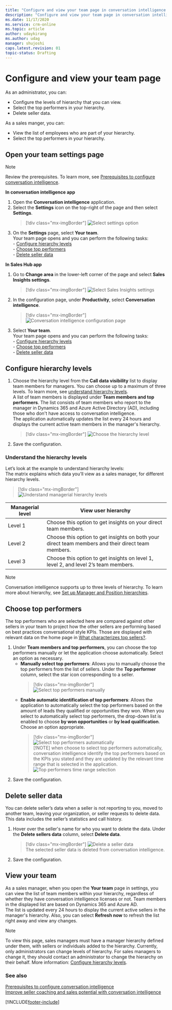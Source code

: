 ```yaml
---
title: "Configure and view your team page in conversation intelligence | MicrosoftDocs"
description: "Configure and view your team page in conversation intelligence "
ms.date: 11/17/2020
ms.service: crm-online
ms.topic: article
author: udaykirang
ms.author: udag
manager: shujoshi
caps.latest.revision: 01
topic-status: Drafting
---
```


# Configure and view your team page

As an administrator, you can:

-	Configure the levels of hierarchy that you can view. 
-	Select the top performers in your hierarchy.  
-	Delete seller data.

As a sales manger, you can: 

-	View the list of employees who are part of your hierarchy.
-	Select the top performers in your hierarchy.

## Open your team settings page

> [!NOTE]
> Review the prerequisites. To learn more, see [Prerequisites to configure conversation intelligence](prereq-sales-insights-app.md).

**In conversation intelligence app**   
1.	Open the **Conversation intelligence** application.  
2.	Select the **Settings** icon on the top-right of the page and then select **Settings**.  
    > [!div class="mx-imgBorder"]
    > ![Select settings option](media/si-app-admin-select-settings.png "Select settings option")  
3.	On the **Settings** page, select **Your team**.  
    Your team page opens and you can perform the following tasks:  
        - [Configure hierarchy levels](#configure-hierarchy-levels)  
        - [Choose top performers](#choose-top-performers)  
        - [Delete seller data](#delete-seller-data)  

**In Sales Hub app**  
1.	Go to **Change area** in the lower-left corner of the page and select **Sales Insights settings**.  
    > [!div class="mx-imgBorder"]
    > ![Select Sales Insights settings](media/si-admin-change-area-sales-insights-settings.png "Select Sales Insights settings")  
2.	In the configuration page, under **Productivity**, select **Conversation intelligence**.  
    > [!div class="mx-imgBorder"]
    > ![Conversation intelligence configuration page](media/ci-admin-config-page.png "Conversation intelligence configuration page")
3.	Select **Your team**.  
    Your team page opens and you can perform the following tasks:  
        - [Configure hierarchy levels](#configure-hierarchy-levels)  
        - [Choose top performers](#choose-top-performers)  
        - [Delete seller data](#delete-seller-data)  

## Configure hierarchy levels    
1.	Choose the hierarchy level from the **Call data visibility** list to display team members for managers. You can choose up to a maximum of three levels. To learn more, see [understand hierarchy levels](#understand-hierarchy-levels).  
    A list of team members is displayed under **Team members and top performers**. The list consists of team members who report to the manager in Dynamics 365 and Azure Active Directory (AD), including those who don't have access to conversation intelligence.   
    The application automatically updates the list every 24 hours and displays the current active team members in the manager's hierarchy.     
    > [!div class="mx-imgBorder"]
    > ![Choose the hierarchy level](media/si-app-admin-configure-your-page-settings.png "Choose the hierarchy level")    
2.	Save the configuration.  

<a name=understand-hierarchy-levels></a>
### Understand the hierarchy levels
Let’s look at the example to understand hierarchy levels:   
The matrix explains which data you’ll view as a sales manager, for different hierarchy levels.    
> [!div class="mx-imgBorder"]  
> ![Understand managerial hierarchy levels](media/si-app-admin-manager-hierarchy-levels.png "Understand managerial hierarchy levels")   

| Managerial level	| View user hierarchy |
|-------------------|---------------------|
| Level 1 | Choose this option to get insights on your direct team members. |
| Level 2 | Choose this option to get insights on both your direct team members and their direct team members. |
| Level 3 | Choose this option to get insights on level 1, level 2, and level 2’s team members. |

> [!NOTE]
> Conversation intelligence supports up to three levels of hierarchy. To learn more about hierarchy, see [Set up Manager and Position hierarchies](/power-platform/admin/hierarchy-security#set-up-manager-and-position-hierarchies).

## Choose top performers    
The top performers who are selected here are compared against other sellers in your team to project how the other sellers are performing based on best practices conversational style KPIs. Those are displayed with relevant data on the home page in [What characterizes top sellers?](../sales/dynamics365-sales-insights-app-home-page.md#what-characterizes-top-sellers).  
1. Under **Team members and top performers**, you can choose the top performers manually or let the application choose automatically. Select an option as necessary.  
    - **Manually select top performers**: Allows you to manually choose the top performers from the list of sellers. Under the **Top performer** column, select the star icon corresponding to a seller.          
        > [!div class="mx-imgBorder"]
        > ![Select top performers manually](media/ci-admin-choose-top-performers-manually.png "Select top performers manually")  
    - **Enable automatic identification of top performers**: Allows the application to automatically select the top performers based on the amount of leads they qualified or opportunities they won. When you select to automatically select top performers, the drop-down list is enabled to choose **by won opportunities** or **by lead qualification**. Choose an option appropriate.     
        > [!div class="mx-imgBorder"]
        > ![Select top performers automatically](media/ci-admin-choose-top-performers-automatically.png "Select top performers automatically")  
        >[!NOTE]
        >when choose to select top performers automatically, conversation intelligence identify the top performers based on the KPIs you stated and they are updated by the relevant time range that is selected in the application.  
        >![Top performers time range selection](media/ci-top-performers.png "Top performers time range selection")  
2.	Save the configuration. 

## Delete seller data 
You can delete seller’s data when a seller is not reporting to you, moved to another team, leaving your organization, or seller requests to delete data. This data includes the seller’s statistics and call history.  
1. Hover over the seller's name for who you want to delete the data. Under the **Delete sellers data** column, select **Delete data**.  
    > [!div class="mx-imgBorder"]
    > ![Delete a seller data](media/ci-admin-delete-seller-data.png "Delete a seller data")  
    The selected seller data is deleted from conversation intelligence.  
2.	Save the configuration.     

## View your team   
As a sales manager, when you open the **Your team** page in settings, you can view the list of team members within your hierarchy, regardless of whether they have conversation intelligence licenses or not. Team members in the displayed list are based on Dynamics 365 and Azure AD.     
The list is updated every 24 hours to display the current active sellers in the manager's hierarchy. Also, you can select **Refresh now** to refresh the list right away and view any changes.    
> [!NOTE]
> To view this page, sales managers must have a manager hierarchy defined under them, with sellers or individuals added to the hierarchy. Currently, only administrators can change levels of hierarchy. For sales managers to change it, they should contact an administrator to change the hierarchy on their behalf. More information: [Configure hierarchy levels](#configure-hierarchy-levels).

### See also

[Prerequisites to configure conversation intelligence](prereq-sales-insights-app.md)      
[Improve seller coaching and sales potential with conversation intelligence](dynamics365-sales-insights-app.md)


[!INCLUDE[footer-include](../includes/footer-banner.md)]